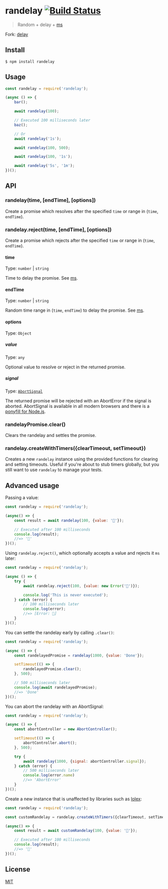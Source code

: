 # randelay [![Build Status](https://travis-ci.org/yahtnif/randelay.svg?branch=master)](https://travis-ci.org/yahtnif/randelay)

> Random + delay + [ms](https://github.com/zeit/ms)

Fork: [delay](https://github.com/sindresorhus/delay)


## Install

```
$ npm install randelay
```


## Usage

```js
const randelay = require('randelay');

(async () => {
	bar();

	await randelay(100);

	// Executed 100 milliseconds later
	baz();

	// Or
	await randelay('1s');

	await randelay(100, 500);

	await randelay(100, '1s');

	await randelay('5s', '1m');
})();
```


## API

### randelay(time, [endTime], [options])

Create a promise which resolves after the specified `time` or range in (`time`, `endTime`).

### randelay.reject(time, [endTime], [options])

Create a promise which rejects after the specified `time` or range in (`time`, `endTime`).

#### time

Type: `number` | `string`

Time to delay the promise. See [ms](https://github.com/zeit/ms).

#### endTime

Type: `number` | `string`

Random time range in (`time`, `endTime`) to delay the promise. See [ms](https://github.com/zeit/ms).

#### options

Type: `Object`

##### value

Type: `any`

Optional value to resolve or reject in the returned promise.

##### signal

Type: [`AbortSignal`](https://developer.mozilla.org/en-US/docs/Web/API/AbortSignal)

The returned promise will be rejected with an AbortError if the signal is aborted. AbortSignal is available in all modern browsers and there is a [ponyfill for Node.js](https://github.com/mysticatea/abort-controller).

### randelayPromise.clear()

Clears the randelay and settles the promise.

### randelay.createWithTimers({clearTimeout, setTimeout})

Creates a new `randelay` instance using the provided functions for clearing and setting timeouts. Useful if you're about to stub timers globally, but you still want to use `randelay` to manage your tests.

## Advanced usage

Passing a value:

```js
const randelay = require('randelay');

(async() => {
	const result = await randelay(100, {value: '🦄'});

	// Executed after 100 milliseconds
	console.log(result);
	//=> '🦄'
})();
```

Using `randelay.reject()`, which optionally accepts a value and rejects it `ms` later:

```js
const randelay = require('randelay');

(async () => {
	try {
		await randelay.reject(100, {value: new Error('🦄')});

		console.log('This is never executed');
	} catch (error) {
		// 100 milliseconds later
		console.log(error);
		//=> [Error: 🦄]
	}
})();
```

You can settle the randelay early by calling `.clear()`:

```js
const randelay = require('randelay');

(async () => {
	const randelayedPromise = randelay(1000, {value: 'Done'});

	setTimeout(() => {
		randelayedPromise.clear();
	}, 500);

	// 500 milliseconds later
	console.log(await randelayedPromise);
	//=> 'Done'
})();
```

You can abort the randelay with an AbortSignal:

```js
const randelay = require('randelay');

(async () => {
	const abortController = new AbortController();

	setTimeout(() => {
		abortController.abort();
	}, 500);

	try {
		await randelay(1000, {signal: abortController.signal});
	} catch (error) {
		// 500 milliseconds later
		console.log(error.name)
		//=> 'AbortError'
	}
})();
```

Create a new instance that is unaffected by libraries such as [lolex](https://github.com/sinonjs/lolex/):

```js
const randelay = require('randelay');

const customRandelay = randelay.createWithTimers({clearTimeout, setTimeout});

(async() => {
	const result = await customRandelay(100, {value: '🦄'});

	// Executed after 100 milliseconds
	console.log(result);
	//=> '🦄'
})();
```

## License

[MIT](http://opensource.org/licenses/MIT)
